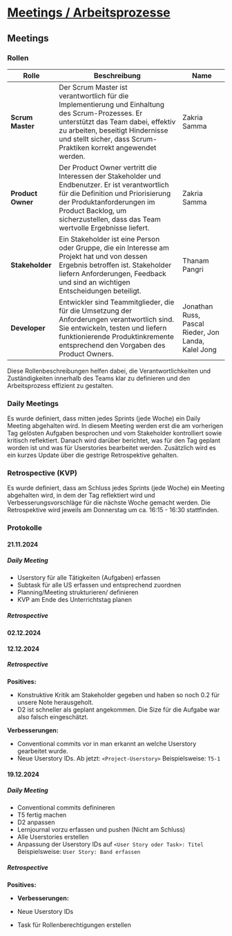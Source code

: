 # [Meetings / Arbeitsprozesse](https://gitlab.com/ch-tbz-it/Stud/m324/-/blob/main/Projekt/D3_Meetings_Prozesse.md)

## Meetings

### Rollen

| Rolle             | Beschreibung                                                                                                                                                                                                                                       | Name                                                |
| ----------------- | -------------------------------------------------------------------------------------------------------------------------------------------------------------------------------------------------------------------------------------------------- | --------------------------------------------------- |
| **Scrum Master**  | Der Scrum Master ist verantwortlich für die Implementierung und Einhaltung des Scrum-Prozesses. Er unterstützt das Team dabei, effektiv zu arbeiten, beseitigt Hindernisse und stellt sicher, dass Scrum-Praktiken korrekt angewendet werden.      | Zakria Samma                                        |
| **Product Owner** | Der Product Owner vertritt die Interessen der Stakeholder und Endbenutzer. Er ist verantwortlich für die Definition und Priorisierung der Produktanforderungen im Product Backlog, um sicherzustellen, dass das Team wertvolle Ergebnisse liefert. | Zakria Samma                                        |
| **Stakeholder**   | Ein Stakeholder ist eine Person oder Gruppe, die ein Interesse am Projekt hat und von dessen Ergebnis betroffen ist. Stakeholder liefern Anforderungen, Feedback und sind an wichtigen Entscheidungen beteiligt.                                   | Thanam Pangri                                       |
| **Developer**     | Entwickler sind Teammitglieder, die für die Umsetzung der Anforderungen verantwortlich sind. Sie entwickeln, testen und liefern funktionierende Produktinkremente entsprechend den Vorgaben des Product Owners.                                    | Jonathan Russ, Pascal Rieder, Jon Landa, Kalel Jong |

Diese Rollenbeschreibungen helfen dabei, die Verantwortlichkeiten und Zuständigkeiten innerhalb des Teams klar zu definieren und den Arbeitsprozess effizient zu gestalten.

### Daily Meetings

Es wurde definiert, dass mitten jedes Sprints (jede Woche) ein Daily Meeting abgehalten wird. In diesem Meeting werden erst die am vorherigen Tag gelösten Aufgaben besprochen und vom Stakeholder kontrolliert sowie kritisch reflektiert. Danach wird darüber berichtet, was für den Tag geplant worden ist und was für Userstories bearbeitet werden. Zusätzlich wird es ein kurzes Update über die gestrige Retrospektive gehalten.

### Retrospective (KVP)

Es wurde definiert, dass am Schluss jedes Sprints (jede Woche) ein Meeting abgehalten wird, in dem der Tag reflektiert wird und Verbesserungsvorschläge für die nächste Woche gemacht werden. Die Retrospektive wird jeweils am Donnerstag um ca. 16:15 - 16:30 stattfinden.

### Protokolle

#### 21.11.2024

##### Daily Meeting

- Userstory für alle Tätigkeiten (Aufgaben) erfassen
- Subtask für alle US erfassen und entsprechend zuordnen
- Planning/Meeting strukturieren/ definieren
- KVP am Ende des Unterrichtstag planen

##### Retrospective

#### 02.12.2024

#### 12.12.2024

##### Retrospective

**Positives:**

- Konstruktive Kritik am Stakeholder gegeben und haben so noch 0.2 für unsere Note herausgeholt.
- D2 ist schneller als geplant angekommen. Die Size für die Aufgabe war also falsch eingeschätzt.

**Verbesserungen:**

- Conventional commits vor in man erkannt an welche Userstory gearbeitet wurde.
- Neue Userstory IDs. Ab jetzt: `<Project-Userstory>` Beispielsweise: `T5-1`

#### 19.12.2024

##### Daily Meeting

- Conventional commits definineren
- T5 fertig machen
- D2 anpassen
- Lernjournal vorzu erfassen und pushen (Nicht am Schluss)
- Alle Userstories erstellen
- Anpassung der Userstory IDs auf `<User Story oder Task>: Titel` Beispielsweise: `User Story: Band erfassen`

##### Retrospective

**Positives:**

- **Verbesserungen:**

- Neue Userstory IDs
- Task für Rollenberechtigungen erstellen
